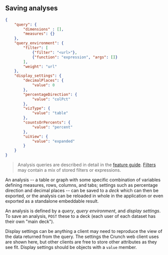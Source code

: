 ## Saving analyses

```json
{
    "query": {
        "dimensions" : [],
        "measures": {}
    },
    "query_environment": {
        "filter": [
            {"filter": "<url>"},
            {"function": "expression", "args": []}
        ],
        "weight": "url"
    },
    "display_settings": {
        "decimalPlaces": {
            "value": 0
        },
        "percentageDirection": {
            "value": "colPct"
        },
        "vizType": {
            "value": "table"
        },
        "countsOrPercents": {
            "value": "percent"
        },
        "uiView": {
        	"value": "expanded"
	    }
    }
}
```

> Analysis queries are described in detail in the [feature guide](#multidimensional-analysis). [Filters](#filters) may contain a mix of stored filters or expressions.


An analysis -- a table or graph with some specific combination of variables defining measures, rows, columns, and tabs; settings such as percentage direction and decimal places -- can be saved to a _deck_ which can then be exported, or the analysis can be reloaded in whole in the application or even exported as a standalone embeddable result.

An analysis is defined by a _query_, _query environment_, and _display settings_. To save an analysis, `POST` these to a deck (each user of each dataset has their own "main deck").

Display settings can be anything a client may need to reproduce the view of the data returned from the query. The settings the Crunch web client uses are shown here, but other clients are free to store other attributes as they see fit. Display settings should be objects with a `value` member.